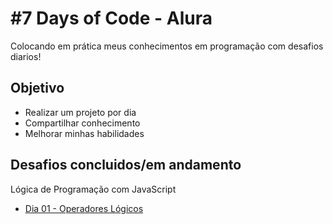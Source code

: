 <h1>#7 Days of Code - Alura</h1>

<p>Colocando em prática meus conhecimentos em programação com desafios diarios!</p>

<h2>Objetivo</h2>
<ul>
    <li>Realizar um projeto por dia</li>
    <li>Compartilhar conhecimento</li>
    <li>Melhorar minhas habilidades</li>
</ul>

<h2>Desafios concluidos/em andamento</h2>
<span>Lógica de Programação com JavaScript</span>

<ul>
    <li><a href="https://github.com/eduarda-emilli/7-Days-of-Code/tree/main/JavaScript/Dia%2001">Dia 01 - Operadores Lógicos</a></li>
</ul>
 